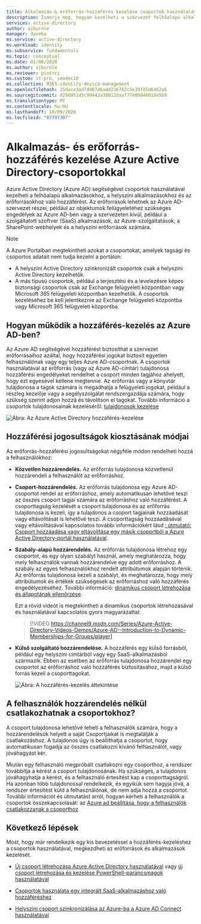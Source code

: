 ```yaml
---
title: Alkalmazás-& erőforrás-hozzáférés kezelése csoportok használatával – Azure AD
description: Ismerje meg, hogyan kezelheti a szervezet felhőalapú alkalmazásaihoz, helyszíni alkalmazásaihoz és erőforrásaihoz való hozzáférést Azure Active Directory csoportok használatával.
services: active-directory
author: ajburnle
manager: daveba
ms.service: active-directory
ms.workload: identity
ms.subservice: fundamentals
ms.topic: conceptual
ms.date: 01/08/2020
ms.author: ajburnle
ms.reviewer: piotrci
ms.custom: it-pro, seodec18
ms.collection: M365-identity-device-management
ms.openlocfilehash: 25dace3ad7d467d6add236782c5e39f85d6462a6
ms.sourcegitcommit: 829d951d5c90442a38012daaf77e86046018e5b9
ms.translationtype: MT
ms.contentlocale: hu-HU
ms.lasthandoff: 10/09/2020
ms.locfileid: "87797307"
---
```

# <a name="manage-app-and-resource-access-using-azure-active-directory-groups"></a>Alkalmazás- és erőforrás-hozzáférés kezelése Azure Active Directory-csoportokkal
Azure Active Directory (Azure AD) segítségével csoportok használatával kezelheti a felhőalapú alkalmazásokhoz, a helyszíni alkalmazásokhoz és az erőforrásokhoz való hozzáférést. Az erőforrások lehetnek az Azure AD-szervezet részei, például az objektumok felügyeletéhez szükséges engedélyek az Azure AD-ben vagy a szervezeten kívül, például a szolgáltatott szoftver (SaaS) alkalmazások, az Azure-szolgáltatások, a SharePoint-webhelyek és a helyszíni erőforrások számára.

>[!NOTE]
> A Azure Portalban megtekintheti azokat a csoportokat, amelyek tagsági és csoportos adatait nem tudja kezelni a portálon:
>
> - A helyszíni Active Directory szinkronizált csoportok csak a helyszíni Active Directory kezelhetők.
> - A más típusú csoportok, például a terjesztési és a levelezésre képes biztonsági csoportok csak az Exchange felügyeleti központban vagy Microsoft 365 felügyeleti központban kezelhetők. A csoportok kezeléséhez be kell jelentkeznie az Exchange felügyeleti központba vagy Microsoft 365 felügyeleti központba.

## <a name="how-access-management-in-azure-ad-works"></a>Hogyan működik a hozzáférés-kezelés az Azure AD-ben?

Az Azure AD segítségével hozzáférést biztosíthat a szervezet erőforrásaihoz azáltal, hogy hozzáférési jogokat biztosít egyetlen felhasználónak vagy egy teljes Azure AD-csoportnak. A csoportok használatával az erőforrás (vagy az Azure AD-címtár) tulajdonosa hozzáférési engedélyeket rendelhet a csoport minden tagjához ahelyett, hogy ezt egyesével kellene megtennie. Az erőforrás vagy a könyvtár tulajdonosa a tagok számára is megadhatja a felügyeleti jogokat, például a részleg kezelője vagy a segélyszolgálat rendszergazdája számára, hogy szükség szerint adjon hozzá és távolítson el tagokat. További információ a csoportok tulajdonosainak kezeléséről: [tulajdonosok kezelése](active-directory-accessmanagement-managing-group-owners.md)

![Ábra: Az Azure Active Directory hozzáférés-kezelése](./media/active-directory-manage-groups/active-directory-access-management-works.png)

## <a name="ways-to-assign-access-rights"></a>Hozzáférési jogosultságok kiosztásának módjai

Az erőforrás-hozzáférési jogosultságokat négyféle módon rendelheti hozzá a felhasználókhoz:

- **Közvetlen hozzárendelés.** Az erőforrás tulajdonosa közvetlenül hozzárendeli a felhasználót az erőforráshoz.

- **Csoport-hozzárendelés.** Az erőforrás tulajdonosa egy Azure AD-csoportot rendel az erőforráshoz, amely automatikusan lehetővé teszi az összes csoport tagjai számára az erőforráshoz való hozzáférést. A csoporttagság kezelését a csoport tulajdonosa és az erőforrás tulajdonosa is kezeli, így a tulajdonos a csoport tagjainak hozzáadását vagy eltávolítását is lehetővé teszi. A csoporttagság hozzáadásával vagy eltávolításával kapcsolatos további információkért lásd [: útmutató: Csoport hozzáadása vagy eltávolítása egy másik csoportból a Azure Active Directory-portál használatával](active-directory-groups-membership-azure-portal.md). 

- **Szabály-alapú hozzárendelés.** Az erőforrás tulajdonosa létrehoz egy csoportot, és egy olyan szabályt használ, amely meghatározza, hogy mely felhasználók vannak hozzárendelve egy adott erőforráshoz. A szabály az egyes felhasználókhoz rendelt attribútumok alapján történik. Az erőforrás tulajdonosa kezeli a szabályt, és meghatározza, hogy mely attribútumok és értékek szükségesek az erőforráshoz való hozzáférés engedélyezéséhez. További információ: [dinamikus csoport létrehozása és állapotának ellenõrzése](../users-groups-roles/groups-create-rule.md).

    Ezt a rövid videót is megtekintheti a dinamikus csoportok létrehozásával és használatával kapcsolatos gyors magyarázattal:

    >[!VIDEO https://channel9.msdn.com/Series/Azure-Active-Directory-Videos-Demos/Azure-AD--Introduction-to-Dynamic-Memberships-for-Groups/player]

- **Külső szolgáltató hozzárendelése.** A hozzáférés egy külső forrásból, például egy helyszíni címtárból vagy egy SaaS-alkalmazásból származik. Ebben az esetben az erőforrás tulajdonosa hozzárendel egy csoportot az erőforráshoz való hozzáférés biztosításához, majd a külső forrás kezeli a csoporttagokat.

   ![Ábra: A hozzáférés-kezelés áttekintése](./media/active-directory-manage-groups/access-management-overview.png)

## <a name="can-users-join-groups-without-being-assigned"></a>A felhasználók hozzárendelés nélkül csatlakozhatnak a csoportokhoz?
A csoport tulajdonosa lehetővé teheti a felhasználók számára, hogy a hozzárendelésük helyett a saját Csoportjaikat is megtalálják a csatlakozáshoz. A tulajdonos úgy is beállíthatja a csoportot, hogy automatikusan fogadja az összes csatlakozni kívánó felhasználót, vagy jóváhagyást kér.

Miután egy felhasználó megpróbált csatlakozni egy csoporthoz, a rendszer továbbítja a kérést a csoport tulajdonosának. Ha szükséges, a tulajdonos jóváhagyhatja a kérést, és a felhasználó értesítést kap a csoporttagságról. Ha azonban több tulajdonossal rendelkezik, és egyikük sem hagyja jóvá, a rendszer értesítést küld a felhasználónak, de nem adja hozzá a csoportot. További információt és útmutatást arról, hogyan kérheti a felhasználók a csoportok összekapcsolását: az [Azure ad beállítása, hogy a felhasználók csatlakozzanak a csoporthoz](../users-groups-roles/groups-self-service-management.md)

## <a name="next-steps"></a>Következő lépések
Most, hogy már rendelkezik egy kis bevezetéssel a hozzáférés-kezeléshez a csoportok használatával, megkezdheti az erőforrások és alkalmazások kezelését.

- [Új csoport létrehozása Azure Active Directory használatával](active-directory-groups-create-azure-portal.md) vagy [új csoport létrehozása és kezelése PowerShell-parancsmagok használatával](../users-groups-roles/groups-settings-v2-cmdlets.md)

- [Csoportok használata egy integrált SaaS-alkalmazáshoz való hozzáféréshez](../users-groups-roles/groups-saasapps.md)

- [Helyszíni csoport szinkronizálása az Azure-ba a Azure AD Connect használatával](../hybrid/whatis-hybrid-identity.md)
